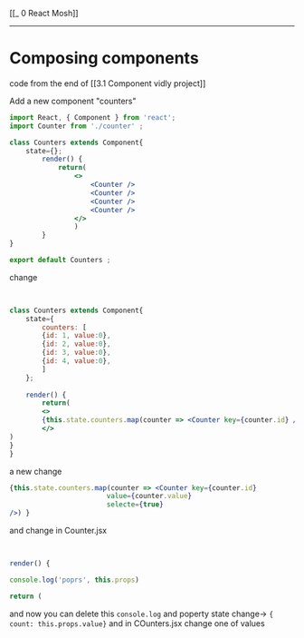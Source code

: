 [[_ 0 React Mosh]]


---
# Composing components
code from the end of [[3.1 Component vidly project]]

Add a new component "counters"
```jsx
import React, { Component } from 'react';
import Counter from './counter' ;

class Counters extends Component{
	state={};
		render() {
			return(
				<>
					<Counter />
					<Counter />
					<Counter />
					<Counter />
				</>
				)
		}
}

export default Counters ;
```

change
```jsx
  

class Counters extends Component{
	state={
		counters: [
		{id: 1, value:0},
		{id: 2, value:0},
		{id: 3, value:0},
		{id: 4, value:0},
		]
	};
	
	render() {
		return(
		<>
		{this.state.counters.map(counter => <Counter key={counter.id} />) }
		</>
)
}
}
```

a new change
```jsx
{this.state.counters.map(counter => <Counter key={counter.id}
						value={counter.value}
						selecte={true}
/>) }
```
and change in Counter.jsx
```jsx
  

render() {

console.log('poprs', this.props)

return (
```

and now you can delete this `console.log`
and poperty state change-> `{ count: this.props.value}` and in COunters.jsx change one  of values

